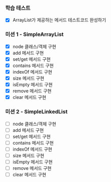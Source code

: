 ### 학습 테스트

- [x] ArrayList가 제공하는 메서드 테스트코드 완성하기

### 미션 1 - SimpleArrayList

- [x] node 클래스/객체 구현
- [x] add 메서드 구현
- [x] set/get 메서드 구현
- [x] contains 메서드 구현
- [x] indexOf 메서드 구현
- [x] size 메서드 구현
- [x] isEmpty 메서드 구현
- [x] remove 메서드 구현
- [x] clear 메서드 구현

### 미션 2 - SimpleLinkedList

- [ ] node 클래스/객체 구현
- [ ] add 메서드 구현
- [ ] set/get 메서드 구현
- [ ] contains 메서드 구현
- [ ] indexOf 메서드 구현
- [ ] size 메서드 구현
- [ ] isEmpty 메서드 구현
- [ ] remove 메서드 구현
- [ ] clear 메서드 구현